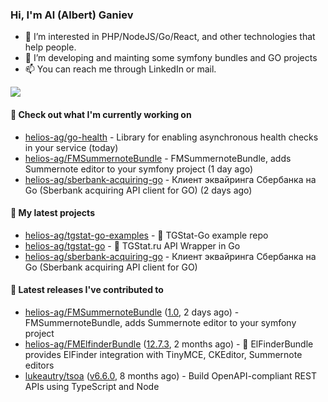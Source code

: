 ### Hi, I'm Al (Albert) Ganiev

- 👀 I’m interested in PHP/NodeJS/Go/React, and other technologies that help people.
- 🌱 I’m developing and mainting some symfony bundles and GO projects 
- 📫 You can reach me through LinkedIn or mail.

<picture>
  <source
    srcset="https://github-readme-stats.vercel.app/api?username=helios-ag&show_icons=true&theme=dark&hide=contribs,prs"
    media="(prefers-color-scheme: dark)"
  />
  <source
    srcset="https://github-readme-stats.vercel.app/api?username=helios-ag&show_icons=true&hide=contribs,prs"
    media="(prefers-color-scheme: light), (prefers-color-scheme: no-preference)"
  />
  <img src="https://github-readme-stats.vercel.app/api?username=helios-ag&show_icons=true&hide=contribs,prs" />
</picture>


#### 👷 Check out what I'm currently working on

- [helios-ag/go-health](https://github.com/helios-ag/go-health) - Library for enabling asynchronous health checks in your service (today)
- [helios-ag/FMSummernoteBundle](https://github.com/helios-ag/FMSummernoteBundle) - FMSummernoteBundle, adds Summernote editor to your symfony project (1 day ago)
- [helios-ag/sberbank-acquiring-go](https://github.com/helios-ag/sberbank-acquiring-go) - Клиент эквайринга Сбербанка на Go (Sberbank acquiring API client for GO) (2 days ago)

#### 🌱 My latest projects

- [helios-ag/tgstat-go-examples](https://github.com/helios-ag/tgstat-go-examples) - :rocket: TGStat-Go example repo
- [helios-ag/tgstat-go](https://github.com/helios-ag/tgstat-go) - :rocket: TGStat.ru API Wrapper in Go
- [helios-ag/sberbank-acquiring-go](https://github.com/helios-ag/sberbank-acquiring-go) - Клиент эквайринга Сбербанка на Go (Sberbank acquiring API client for GO)

#### 🔭 Latest releases I've contributed to

- [helios-ag/FMSummernoteBundle](https://github.com/helios-ag/FMSummernoteBundle) ([1.0](https://github.com/helios-ag/FMSummernoteBundle/releases/tag/1.0), 2 days ago) - FMSummernoteBundle, adds Summernote editor to your symfony project
- [helios-ag/FMElfinderBundle](https://github.com/helios-ag/FMElfinderBundle) ([12.7.3](https://github.com/helios-ag/FMElfinderBundle/releases/tag/12.7.3), 2 months ago) - :file_folder: ElFinderBundle provides ElFinder integration with TinyMCE, CKEditor, Summernote editors
- [lukeautry/tsoa](https://github.com/lukeautry/tsoa) ([v6.6.0](https://github.com/lukeautry/tsoa/releases/tag/v6.6.0), 8 months ago) - Build OpenAPI-compliant REST APIs using TypeScript and Node
